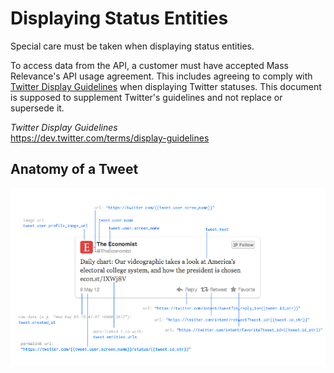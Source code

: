 # Displaying Status Entities

Special care must be taken when displaying status entities.

To access data from the API, a customer must have accepted Mass Relevance's
API usage agreement. This includes agreeing to comply with [Twitter Display
Guidelines](https://dev.twitter.com/terms/display-guidelines) when
displaying Twitter statuses. This document is supposed to supplement
Twitter's guidelines and not replace or supersede it.

*Twitter Display Guidelines*<br />
https://dev.twitter.com/terms/display-guidelines

## Anatomy of a Tweet

<img src="./anatomy.png" alt="" />
